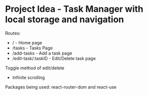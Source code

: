 # Project Idea - Task Manager with local storage and navigation

Routes:
- / - Home page
- /tasks - Tasks Page
- /add-tasks - Add a task page 
- /edit-task/:taskID - Edit/Delete task page

Toggle method of edit/delete
- Infinite scrolling

Packages being used: react-router-dom and react-use